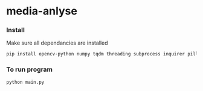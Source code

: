 # media-anlyse
### Install

Make sure all dependancies are installed 
``` bash
pip install opencv-python numpy tqdm threading subprocess inquirer pillow shutil
```

### To run program 
``` bash
python main.py
```
